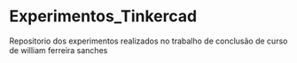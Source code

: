 # Experimentos_Tinkercad
Repositorio dos experimentos realizados no trabalho de conclusão de curso de william ferreira sanches
